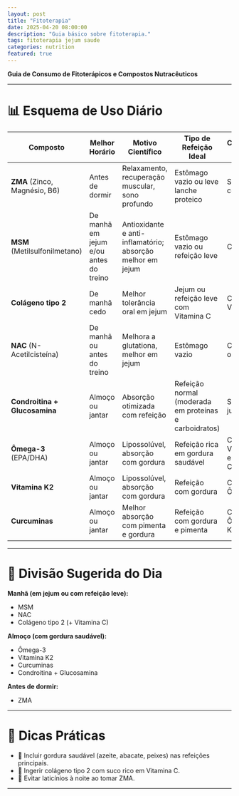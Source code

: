 ```yaml
---
layout: post
title: "Fitoterapia"
date: 2025-04-20 08:00:00
description: "Guia básico sobre fitoterapia."
tags: fitoterapia jejum saude
categories: nutrition
featured: true
---
```


**Guia de Consumo de Fitoterápicos e Compostos Nutracêuticos**

---

# 📊 Esquema de Uso Diário

| Composto         | Melhor Horário        | Motivo Científico                                      | Tipo de Refeição Ideal       | Combinação Ideal                     |
|------------------|------------------------|--------------------------------------------------------|-------------------------------|-------------------------------------|
| **ZMA** (Zinco, Magnésio, B6) | Antes de dormir | Relaxamento, recuperação muscular, sono profundo | Estômago vazio ou leve lanche proteico | Sozinho ou com NAC |
| **MSM** (Metilsulfonilmetano) | De manhã em jejum e/ou antes do treino | Antioxidante e anti-inflamatório; absorção melhor em jejum | Estômago vazio ou refeição leve | Com NAC |
| **Colágeno tipo 2** | De manhã cedo | Melhor tolerância oral em jejum | Jejum ou refeição leve com Vitamina C | Com Vitamina C |
| **NAC** (N-Acetilcisteína) | De manhã ou antes do treino | Melhora a glutationa, melhor em jejum | Estômago vazio | Com MSM ou ZMA |
| **Condroitina + Glucosamina** | Almoço ou jantar | Absorção otimizada com refeição | Refeição normal (moderada em proteínas e carboidratos) | Sempre juntos |
| **Ômega-3** (EPA/DHA) | Almoço ou jantar | Lipossolúvel, absorção com gordura | Refeição rica em gordura saudável | Com Vitamina K2 e Curcuminas |
| **Vitamina K2** | Almoço ou jantar | Lipossolúvel, absorção com gordura | Refeição com gordura | Com Ômega-3 |
| **Curcuminas** | Almoço ou jantar | Melhor absorção com pimenta e gordura | Refeição com gordura e pimenta | Com Ômega-3 e K2 |

---

# 📅 Divisão Sugerida do Dia

**Manhã (em jejum ou com refeição leve):**
- MSM
- NAC
- Colágeno tipo 2 (+ Vitamina C)

**Almoço (com gordura saudável):**
- Ômega-3
- Vitamina K2
- Curcuminas
- Condroitina + Glucosamina

**Antes de dormir:**
- ZMA

---

# 🔄 Dicas Práticas

- 🍑 Incluir gordura saudável (azeite, abacate, peixes) nas refeições principais.
- 🍋 Ingerir colágeno tipo 2 com suco rico em Vitamina C.
- 🍼 Evitar laticínios à noite ao tomar ZMA.

---

